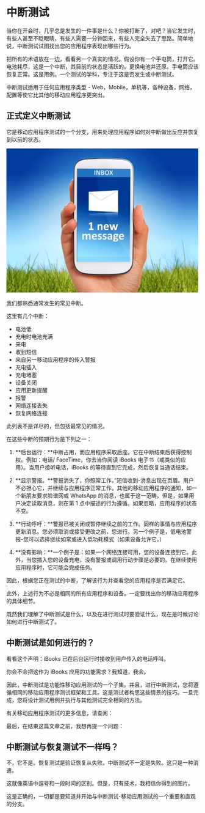 # 中断测试

当你在开会时，几乎总是发生的一件事是什么？你被打断了，对吧？当它发生时，有些人甚至不眨眼睛，有些人需要一分钟回来，有些人完全失去了思路。简单地说，中断测试试图找出您的应用程序表现出哪些行为。

把所有的术语放在一边，看看另一个真实的情况。假设你有一个手电筒，打开它。电池耗尽，这是一个中断，其目前的状态是活跃的。更换电池并还原。手电筒应该恢复正常。这是用例。一个测试的学科，专注于这是否发生或中断测试。

中断测试适用于任何应用程序类型 - Web，Mobile，单机等，各种设备，网络，配置等使它比其他的移动应用程序更突出。

## 正式定义中断测试

它是移动应用程序测试的一个分支，用来处理应用程序如何对中断做出反应并恢复到以前的状态。

![](./images/042616_0444_InterruptTe1.jpg)

我们都熟悉通常发生的常见中断。

这里有几个中断：

- 电池低
- 充电时电池充满
- 来电
- 收到短信
- 来自另一移动应用程序的传入警报
- 充电插入
- 充电堵塞
- 设备关闭
- 应用更新提醒
- 报警
- 网络连接丢失
- 恢复网络连接

此列表不是详尽的，但包括最常见的情况。

在这些中断的预期行为是下列之一：

1. **后台运行：**中断占用，而应用程序采取后座。它在中断结束后获得控制权。例如：电话/ FaceTime，你去当你阅读 iBooks 电子书（或类似的应用）。当用户接听电话，iBooks 的等待直到它完成，然后恢复当通话结束。

2. **显示警报。**警报消失了，你照常工作。”短信收到-消息出现在页眉。用户不必担心它，并继续与应用程序正常工作。其他的移动应用程序的通知，如一个新朋友要求脸谱网或 WhatsApp 的消息，也属于这一范畴。但是，如果用户决定读取消息，则在第 1 点中描述的行为遵循。如果忽略，应用程序的状态不变。

3. **行动呼吁：**警报已被关闭或暂停继续之前的工作。同样的事情与应用程序更新消息。您必须取消或接受更改之前，您进行。另一个例子是，低电池警报-您可以选择继续如常或进入低功耗模式（如果设备允许它。）

4. **没有影响：**一个例子是：如果一个网络连接可用，您的设备连接到它。此外，当您插入您的设备充电，没有警报或调用行动步骤是必要的。在继续使用应用程序时，它可能会完成任务。

因此，根据您正在测试的中断，了解该行为并查看您的应用程序是否满足它。

此外，上述行为不必是相同的所有应用程序和设备。一定要找出你的移动应用程序的具体细节。

既然我们理解了中断测试是什么，以及在进行测试时要验证什么，现在是时候讨论如何进行中断测试了。

## 中断测试是如何进行的？

看看这个声明：iBooks 已在后台运行时接收到用户传入的电话呼叫。

你会不会把这作为 iBooks 应用的功能需求？我知道，我会。

因此，中断测试是功能性移动应用测试的一个子集。并且，进行中断测试，您将遵循相同的移动应用程序测试框架和工具。这是测试者构思这些情景的技巧。一旦完成，您将设计测试用例并执行与其他测试完全相同的方法。

有关移动应用程序测试的更多信息，请查阅：

[](http://www.guru99.com/mobile-testing.html)

最后，在结束这篇文章之前，我想再提一个问题：

## 中断测试与恢复测试不一样吗？

不，它不是。恢复测试是验证恢复从失败。中断测试不一定是失败。这只是一种消遣。

这就像英语中逗号和一段时间的区别。但是，只有技术，我相信你得到的图片。

这是正确的，一切都是要知道并开始与中断测试-移动应用测试的一个重要和直观的分支。